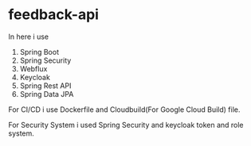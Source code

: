 # feedback-api
In here i use

1. Spring Boot
2. Spring Security
3. Webflux
4. Keycloak
5. Spring Rest API
6. Spring Data JPA


For CI/CD i use Dockerfile and Cloudbuild(For Google Cloud Build) file. 

For Security System i used Spring Security and keycloak token and role system. 


